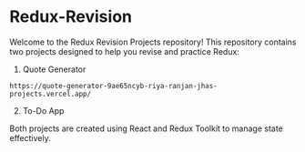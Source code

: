 # Redux-Revision

Welcome to the Redux Revision Projects repository! This repository contains two projects designed to help you revise and practice Redux:

1. Quote Generator

```
https://quote-generator-9ae65ncyb-riya-ranjan-jhas-projects.vercel.app/
```
   
2. To-Do App

Both projects are created using React and Redux Toolkit to manage state effectively.

